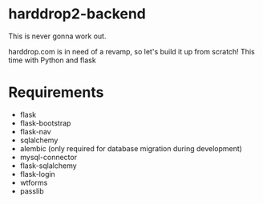 # harddrop2-backend
This is never gonna work out.

harddrop.com is in need of a revamp, so let's build it up from scratch!
This time with Python and flask

# Requirements

* flask
* flask-bootstrap
* flask-nav
* sqlalchemy
* alembic (only required for database migration during development)
* mysql-connector
* flask-sqlalchemy
* flask-login
* wtforms
* passlib

